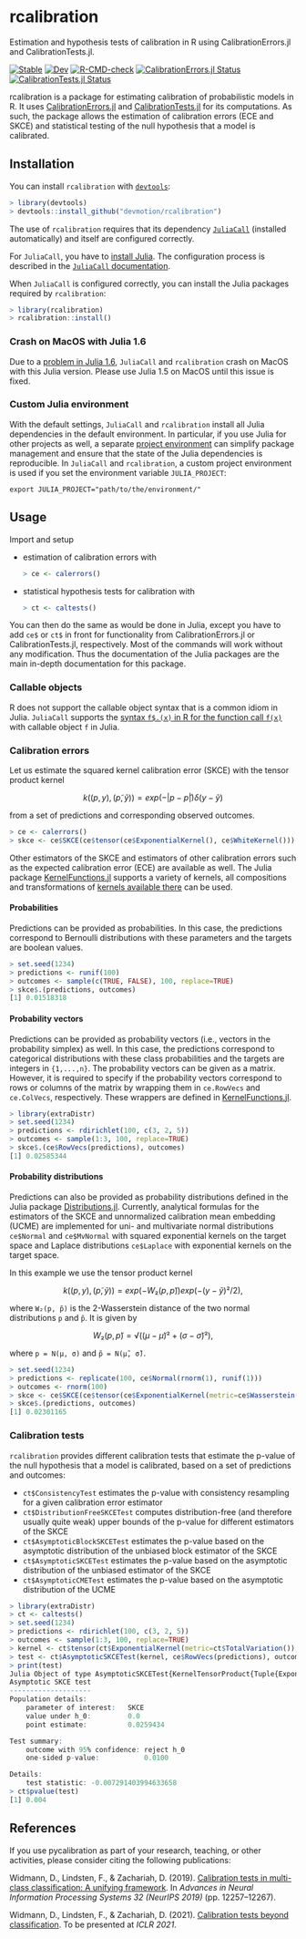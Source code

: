 # rcalibration

Estimation and hypothesis tests of calibration in R using CalibrationErrors.jl and CalibrationTests.jl.

[![Stable](https://img.shields.io/badge/Julia%20docs-stable-blue.svg)](https://devmotion.github.io/CalibrationErrors.jl/stable)
[![Dev](https://img.shields.io/badge/Julia%20docs-dev-blue.svg)](https://devmotion.github.io/CalibrationErrors.jl/dev)
[![R-CMD-check](https://github.com/devmotion/rcalibration/workflows/R-CMD-check/badge.svg?branch=main)](https://github.com/devmotion/rcalibration/actions?query=workflow%3AR-CMD-check+branch%3Amain)
[![CalibrationErrors.jl Status](https://img.shields.io/github/workflow/status/devmotion/CalibrationErrors.jl/CI/main?label=CalibrationErrors.jl)](https://github.com/devmotion/CalibrationErrors.jl/actions?query=workflow%3ACI+branch%3Amain)
[![CalibrationTests.jl Status](https://img.shields.io/github/workflow/status/devmotion/CalibrationTests.jl/CI/main?label=CalibrationTests.jl)](https://github.com/devmotion/CalibrationTests.jl/actions?query=workflow%3ACI+branch%3Amain)

rcalibration is a package for estimating calibration of probabilistic models in R.
It uses [CalibrationErrors.jl](https://github.com/devmotion/CalibrationErrors.jl)
and [CalibrationTests.jl](https://github.com/devmotion/CalibrationTests.jl) for its
computations. As such, the package allows the estimation of calibration errors (ECE and
SKCE) and statistical testing of the null hypothesis that a model is calibrated.

## Installation

You can install `rcalibration` with [`devtools`](https://devtools.r-lib.org/):

```R
> library(devtools)
> devtools::install_github("devmotion/rcalibration")
```

The use of `rcalibration` requires that its dependency
[`JuliaCall`](https://github.com/Non-Contradiction/JuliaCall) (installed automatically)
and itself are configured correctly.

For `JuliaCall`, you have to
[install Julia](https://github.com/Non-Contradiction/JuliaCall#installation).
The configuration process is described in the
[`JuliaCall` documentation](https://non-contradiction.github.io/JuliaCall/index.html).

When `JuliaCall` is configured correctly, you can install the Julia packages required by
`rcalibration`:

```R
> library(rcalibration)
> rcalibration::install()
```

### Crash on MacOS with Julia 1.6

Due to a [problem in Julia 1.6](https://github.com/JuliaLang/julia/issues/40246), `JuliaCall`
and `rcalibration` crash on MacOS with this Julia version. Please use Julia 1.5 on MacOS
until this issue is fixed.

### Custom Julia environment

With the default settings, `JuliaCall` and `rcalibration` install all Julia dependencies
in the default environment. In particular, if you use Julia for other projects as well,
a separate [project environment](https://pkgdocs.julialang.org/v1/environments/) can
simplify package management and ensure that the state of the Julia dependencies is
reproducible. In `JuliaCall` and `rcalibration`, a custom project environment is used if
you set the environment variable `JULIA_PROJECT`:

```shell
export JULIA_PROJECT="path/to/the/environment/"
```

## Usage

Import and setup

- estimation of calibration errors with
  ```R
  > ce <- calerrors()
  ```
- statistical hypothesis tests for calibration with
  ```R
  > ct <- caltests()
  ```

You can then do the same as would be done in Julia, except you have to add
`ce$` or `ct$` in front for functionality from CalibrationErrors.jl or
CalibrationTests.jl, respectively. Most of the commands will work without
any modification. Thus the documentation of the Julia packages are the main
in-depth documentation for this package.

### Callable objects

R does not support the callable object syntax that is a common idiom in Julia.
`JuliaCall` supports the
[syntax `f$.(x)` in R for the function call `f(x)`](https://github.com/Non-Contradiction/JuliaCall/pull/118#issuecomment-534203455)
with callable object `f` in Julia.

### Calibration errors

Let us estimate the squared kernel calibration error (SKCE) with the tensor
product kernel
```math
k((p, y), (p̃, ỹ)) = exp(-|p - p̃|) δ(y - ỹ)
```
from a set of predictions and corresponding observed outcomes.

```R
> ce <- calerrors()
> skce <- ce$SKCE(ce$tensor(ce$ExponentialKernel(), ce$WhiteKernel()))
```

Other estimators of the SKCE and estimators of other calibration errors such
as the expected calibration error (ECE) are available as well. The Julia package
[KernelFunctions.jl](https://github.com/JuliaGaussianProcesses/KernelFunctions.jl)
supports a variety of kernels, all compositions and transformations of
[kernels available there](https://juliagaussianprocesses.github.io/KernelFunctions.jl/stable/kernels/)
can be used.

#### Probabilities

Predictions can be provided as probabilities. In this case, the
predictions correspond to Bernoulli distributions with these parameters and the
targets are boolean values.

```R
> set.seed(1234)
> predictions <- runif(100)
> outcomes <- sample(c(TRUE, FALSE), 100, replace=TRUE)
> skce$.(predictions, outcomes)
[1] 0.01518318
```

#### Probability vectors

Predictions can be provided as probability vectors (i.e., vectors in the probability
simplex) as well. In this case, the predictions correspond to categorical
distributions with these class probabilities and the targets are integers in `{1,...,n}`.
The probability vectors can be given as a matrix. However, it is
required to specify if the probability vectors correspond to rows or columns of the matrix
by wrapping them in `ce.RowVecs` and `ce.ColVecs`, respectively. These wrappers are defined
in [KernelFunctions.jl](https://github.com/JuliaGaussianProcesses/KernelFunctions.jl).

```R
> library(extraDistr)
> set.seed(1234)
> predictions <- rdirichlet(100, c(3, 2, 5))
> outcomes <- sample(1:3, 100, replace=TRUE)
> skce$.(ce$RowVecs(predictions), outcomes)
[1] 0.02585344
```

#### Probability distributions

Predictions can also be provided as probability distributions defined in the
Julia package [Distributions.jl](https://github.com/JuliaStats/Distributions.jl). Currently,
analytical formulas for the estimators of the SKCE and unnormalized calibration mean embedding
(UCME) are implemented for uni- and multivariate normal distributions `ce$Normal` and
`ce$MvNormal` with squared exponential kernels on the target space and Laplace distributions
`ce$Laplace` with exponential kernels on the target space.

In this example we use the tensor product kernel
```math
k((p, y), (p̃, ỹ)) = exp(-W₂(p, p̃)) exp(-(y - ỹ)²/2),
```
where `W₂(p, p̃)` is the 2-Wasserstein distance of the two normal distributions `p` and `p̃`.
It is given by
```math
W₂(p, p̃) = √((μ - μ̃)² + (σ - σ̃)²),
```
where `p = N(μ, σ)` and `p̃ = N(μ̃, σ̃)`.

```R
> set.seed(1234)
> predictions <- replicate(100, ce$Normal(rnorm(1), runif(1)))
> outcomes <- rnorm(100)
> skce <- ce$SKCE(ce$tensor(ce$ExponentialKernel(metric=ce$Wasserstein()), ce$SqExponentialKernel()))
> skce$.(predictions, outcomes)
[1] 0.02301165
```

### Calibration tests

`rcalibration` provides different calibration tests that estimate the p-value of the null hypothesis
that a model is calibrated, based on a set of predictions and outcomes:
- `ct$ConsistencyTest` estimates the p-value with consistency resampling for a given calibration error estimator
- `ct$DistributionFreeSKCETest` computes distribution-free (and therefore usually quite weak) upper bounds of the p-value for different estimators of the SKCE
- `ct$AsymptoticBlockSKCETest` estimates the p-value based on the asymptotic distribution of the unbiased block estimator of the SKCE
- `ct$AsymptoticSKCETest` estimates the p-value based on the asymptotic distribution of the unbiased estimator of the SKCE
- `ct$AsymptoticCMETest` estimates the p-value based on the asymptotic distribution of the UCME

```R
> library(extraDistr)
> ct <- caltests()
> set.seed(1234)
> predictions <- rdirichlet(100, c(3, 2, 5))
> outcomes <- sample(1:3, 100, replace=TRUE)
> kernel <- ct$tensor(ct$ExponentialKernel(metric=ct$TotalVariation()), ct$WhiteKernel())
> test <- ct$AsymptoticSKCETest(kernel, ce$RowVecs(predictions), outcomes)
> print(test)
Julia Object of type AsymptoticSKCETest{KernelTensorProduct{Tuple{ExponentialKernel{TotalVariation}, WhiteKernel}}, Float64, Float64, Matrix{Float64}}.
Asymptotic SKCE test
--------------------
Population details:
    parameter of interest:   SKCE
    value under h_0:         0.0
    point estimate:          0.0259434

Test summary:
    outcome with 95% confidence: reject h_0
    one-sided p-value:           0.0100

Details:
    test statistic: -0.007291403994633658
> ct$pvalue(test)
[1] 0.004
```

## References

If you use pycalibration as part of your research, teaching, or other activities,
please consider citing the following publications:

Widmann, D., Lindsten, F., & Zachariah, D. (2019). [Calibration tests in multi-class
classification: A unifying framework](https://proceedings.neurips.cc/paper/2019/hash/1c336b8080f82bcc2cd2499b4c57261d-Abstract.html). In
*Advances in Neural Information Processing Systems 32 (NeurIPS 2019)* (pp. 12257–12267).

Widmann, D., Lindsten, F., & Zachariah, D. (2021).
[Calibration tests beyond classification](https://openreview.net/forum?id=-bxf89v3Nx).
To be presented at *ICLR 2021*.
